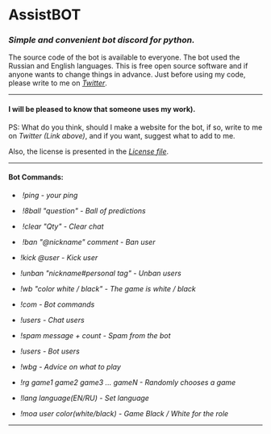 # AssistBOT
### _Simple and convenient bot discord for python._
The source code of the bot is available to everyone.
The bot used the Russian and English languages.
This is free open source software and if anyone wants to change things in advance.
Just before using my code, please write to me on _[Twitter](https://twitter.com/MZaytsevCode)_.
___
#### I will be pleased to know that someone uses my work).
PS: What do you think, should I make a website for the bot, if so, write to me on _Twitter (Link above)_, and if you want, suggest what to add to me.

Also, the license is presented in the _[License file](https://github.com/MZaytsevCode/AssistBOT/blob/master/LICENSE)_.

___
#### Bot Commands:
*  _!ping - your ping_

*  _!8ball "question" - Ball of predictions_

*  _!clear "Qty" - Clear chat_

*  _!ban "@nickname" comment - Ban user_

*  _!kick @user - Kick user_

*  _!unban "nickname#personal tag" - Unban users_

*  _!wb "color white / black" - The game is white / black_

*  _!com - Bot commands_

*  _!users - Chat users_

*  _!spam message + count - Spam from the bot_

*  _!users - Bot users_

*  _!wbg - Advice on what to play_

*  _!rg game1 game2 game3 ... gameN - Randomly chooses a game_

*  _!lang language(EN/RU) - Set language_

*  _!moa user color(white/black) - Game Black / White for the role_
___
